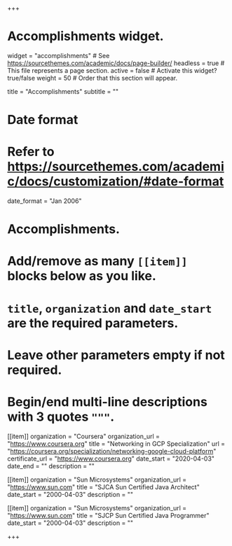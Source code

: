 +++
# Accomplishments widget.
widget = "accomplishments"  # See https://sourcethemes.com/academic/docs/page-builder/
headless = true  # This file represents a page section.
active = false  # Activate this widget? true/false
weight = 50  # Order that this section will appear.

title = "Accomplish&shy;ments"
subtitle = ""

# Date format
#   Refer to https://sourcethemes.com/academic/docs/customization/#date-format
date_format = "Jan 2006"

# Accomplishments.
#   Add/remove as many `[[item]]` blocks below as you like.
#   `title`, `organization` and `date_start` are the required parameters.
#   Leave other parameters empty if not required.
#   Begin/end multi-line descriptions with 3 quotes `"""`.

[[item]]
  organization = "Coursera"
  organization_url = "https://www.coursera.org"
  title = "Networking in GCP Specialization"
  url = "https://coursera.org/specialization/networking-google-cloud-platform"
  certificate_url = "https://www.coursera.org"
  date_start = "2020-04-03"
  date_end = ""
  description = ""

[[item]]
  organization = "Sun Microsystems"
  organization_url = "https://www.sun.com"
  title = "SJCA Sun Certified Java Architect"
  date_start = "2000-04-03"
  description = ""

[[item]]
  organization = "Sun Microsystems"
  organization_url = "https://www.sun.com"
  title = "SJCP Sun Certified Java Programmer"
  date_start = "2000-04-03"
  description = ""

+++
